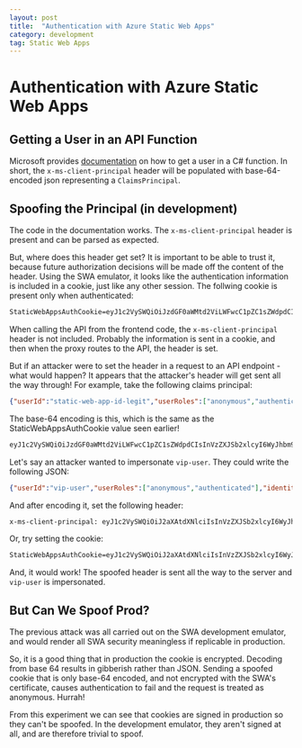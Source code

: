 ```yaml
---
layout: post
title:  "Authentication with Azure Static Web Apps"
category: development
tag: Static Web Apps
---
```


# Authentication with Azure Static Web Apps

## Getting a User in an API Function
Microsoft provides [documentation](https://learn.microsoft.com/en-us/azure/static-web-apps/user-information?tabs=csharp) on how to get a user in a C# function. In short, the `x-ms-client-principal` header will be populated with base-64-encoded json representing a `ClaimsPrincipal`.

## Spoofing the Principal (in development)
The code in the documentation works. The `x-ms-client-principal` header is present and can be parsed as expected. 

But, where does this header get set? It is important to be able to trust it, because future authorization decisions will be made off the content of the header. 
Using the SWA emulator, it looks like the authentication information is included in a cookie, just like any other session. The follwing cookie is present only when authenticated:
```txt
StaticWebAppsAuthCookie=eyJ1c2VySWQiOiJzdGF0aWMtd2ViLWFwcC1pZC1sZWdpdCIsInVzZXJSb2xlcyI6WyJhbm9ueW1vdXMiLCJhdXRoZW50aWNhdGVkIl0sImNsYWltcyI6W10sImlkZW50aXR5UHJvdmlkZXIiOiJnaXRodWIiLCJ1c2VyRGV0YWlscyI6ImxlZ2l0aW1hdGVVc2VyMTIzIn0=
```

When calling the API from the frontend code, the `x-ms-client-principal` header is not included. Probably the information is sent in a cookie, and then when the proxy routes to the API, the header is set.

But if an attacker were to set the header in a request to an API endpoint - what would happen? It appears that the attacker's header will get sent all the way through! For example, take the following claims principal: 
```json
{"userId":"static-web-app-id-legit","userRoles":["anonymous","authenticated"],"identityProvider":"github","userDetails":"legitimateUser123"}
```
The base-64 encoding is this, which is the same as the StaticWebAppsAuthCookie value seen earlier! 
```txt
eyJ1c2VySWQiOiJzdGF0aWMtd2ViLWFwcC1pZC1sZWdpdCIsInVzZXJSb2xlcyI6WyJhbm9ueW1vdXMiLCJhdXRoZW50aWNhdGVkIl0sImlkZW50aXR5UHJvdmlkZXIiOiJnaXRodWIiLCJ1c2VyRGV0YWlscyI6ImxlZ2l0aW1hdGVVc2VyMTIzIn0=
```

Let's say an attacker wanted to impersonate `vip-user`. They could write the following JSON: 
```json
{"userId":"vip-user","userRoles":["anonymous","authenticated"],"identityProvider":"github","userDetails":"you are pwnd"}
```
And after encoding it, set the following header: 
```txt
x-ms-client-principal: eyJ1c2VySWQiOiJ2aXAtdXNlciIsInVzZXJSb2xlcyI6WyJhbm9ueW1vdXMiLCJhdXRoZW50aWNhdGVkIl0sImlkZW50aXR5UHJvdmlkZXIiOiJnaXRodWIiLCJ1c2VyRGV0YWlscyI6InlvdSBhcmUgcHduZCJ9
```
Or, try setting the cookie:
```txt
StaticWebAppsAuthCookie=eyJ1c2VySWQiOiJ2aXAtdXNlciIsInVzZXJSb2xlcyI6WyJhbm9ueW1vdXMiLCJhdXRoZW50aWNhdGVkIl0sImlkZW50aXR5UHJvdmlkZXIiOiJnaXRodWIiLCJ1c2VyRGV0YWlscyI6InlvdSBhcmUgcHduZCJ9
```

And, it would work! The spoofed header is sent all the way to the server and `vip-user` is impersonated. 

## But Can We Spoof Prod?

The previous attack was all carried out on the SWA development emulator, and would render all SWA security meaningless if replicable in production.

So, it is a good thing that in production the cookie is encrypted. Decoding from base 64 results in gibberish rather than JSON. Sending a spoofed cookie that is only base-64 encoded, and not encrypted with the SWA's certificate, causes authentication to fail and the request is treated as anonymous. Hurrah! 

From this experiment we can see that cookies are signed in production so they can't be spoofed. In the development emulator, they aren't signed at all, and are therefore trivial to spoof.



